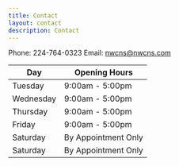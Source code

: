 ```yaml
---
title: Contact
layout: contact
description: Contact
---
```


Phone: 224-764-0323
Email: nwcns@nwcns.com

| Day       | Opening Hours   |
| --------- | --------------- |
| Tuesday   | 9:00am - 5:00pm |
| Wednesday | 9:00am - 5:00pm |
| Thursday  | 9:00am - 5:00pm |
| Friday    | 9:00am - 5:00pm |
| Saturday  |By Appointment Only|
| Saturday  |By Appointment Only|
